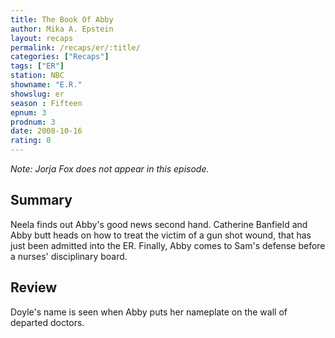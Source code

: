 ```yaml
---
title: The Book Of Abby
author: Mika A. Epstein
layout: recaps
permalink: /recaps/er/:title/
categories: ["Recaps"]
tags: ["ER"]
station: NBC
showname: "E.R."
showslug: er
season : Fifteen
epnum: 3
prodnum: 3
date: 2008-10-16
rating: 0
---
```


_Note: Jorja Fox does not appear in this episode._

## Summary

Neela finds out Abby's good news second hand. Catherine Banfield and Abby butt heads on how to treat the victim of a gun shot wound, that has just been admitted into the ER. Finally, Abby comes to Sam's defense before a nurses' disciplinary board.

## Review

Doyle's name is seen when Abby puts her nameplate on the wall of departed doctors.
